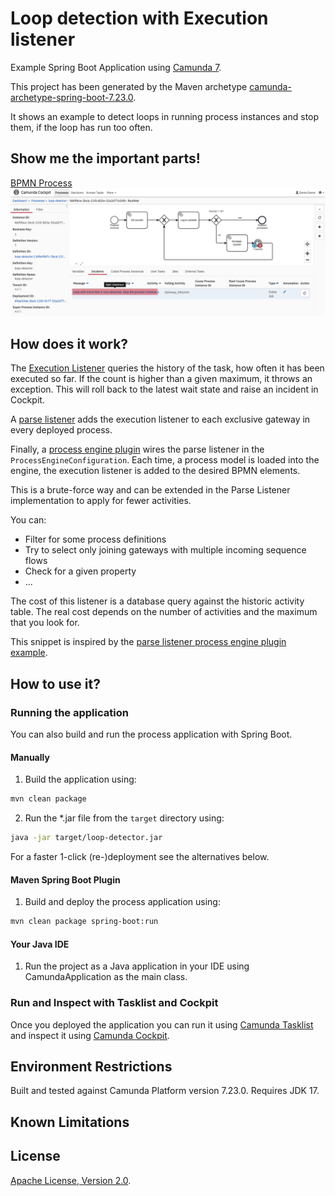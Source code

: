 # Loop detection with Execution listener

Example Spring Boot Application using [Camunda 7](http://docs.camunda.org).

This project has been generated by the Maven archetype
[camunda-archetype-spring-boot-7.23.0](https://docs.camunda.org/manual/latest/user-guide/process-applications/maven-archetypes/).

It shows an example to detect loops in running process instances and stop them, if the loop has run too often.

## Show me the important parts!
[BPMN Process](src/main/resources/process.bpmn)
![Cockpit with Loop incident](images/Cockpit-with-loop.png)

## How does it work?

The [Execution Listener](src/main/java/com/camunda/consulting/loop_detector/plugin/LoopDetectionListener.java) queries the history of the task, how often it has been executed so far.
If the count is higher than a given maximum, it throws an exception.
This will roll back to the latest wait state and raise an incident in Cockpit.

A [parse listener](src/main/java/com/camunda/consulting/loop_detector/plugin/LoopDetectorParseListener.java) adds the execution listener to each exclusive gateway in every deployed process.

Finally, a [process engine plugin](src/main/java/com/camunda/consulting/loop_detector/plugin/LoopDetectionEnginePlugin.java) wires the parse listener in the `ProcessEngineConfiguration`. Each time, a process model is loaded into the engine, the execution listener is added to the desired BPMN elements.

This is a brute-force way and can be extended in the Parse Listener implementation to apply for fewer activities.

You can:
* Filter for some process definitions
* Try to select only joining gateways with multiple incoming sequence flows
* Check for a given property
* ...

The cost of this listener is a database query against the historic activity table. The real cost depends on the number of activities and the maximum that you look for. 

This snippet is inspired by the [parse listener process engine plugin example](https://github.com/camunda/camunda-bpm-examples/tree/master/process-engine-plugin/bpmn-parse-listener).

## How to use it?

### Running the application
You can also build and run the process application with Spring Boot.

#### Manually
1. Build the application using:

```bash
mvn clean package
```
2. Run the *.jar file from the `target` directory using:

```bash
java -jar target/loop-detector.jar
```

For a faster 1-click (re-)deployment see the alternatives below.

#### Maven Spring Boot Plugin
1. Build and deploy the process application using:

```bash
mvn clean package spring-boot:run
```

#### Your Java IDE
1. Run the project as a Java application in your IDE using CamundaApplication as the main class.

### Run and Inspect with Tasklist and Cockpit
Once you deployed the application you can run it using
[Camunda Tasklist](http://docs.camunda.org/latest/guides/user-guide/#tasklist)
and inspect it using
[Camunda Cockpit](http://docs.camunda.org/latest/guides/user-guide/#cockpit).

## Environment Restrictions
Built and tested against Camunda Platform version 7.23.0.
Requires JDK 17.

## Known Limitations

## License
[Apache License, Version 2.0](http://www.apache.org/licenses/LICENSE-2.0).

<!-- Tweet
New @Camunda example: Camunda Spring Boot Application - Spring Boot Application using [Camunda](http://docs.camunda.org). https://github.com/camunda-consulting/code/tree/master/snippets/loop-detector
-->
